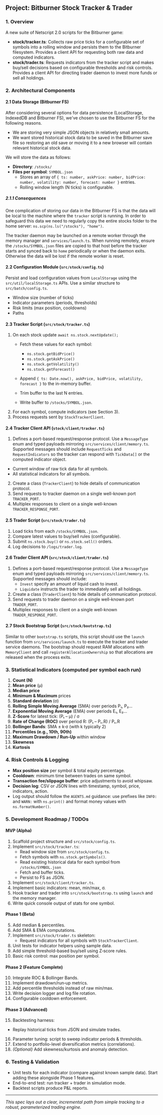 ## Project: Bitburner Stock Tracker & Trader

### 1. Overview
A new suite of Netscript 2.0 scripts for the Bitburner game:
- **stock/tracker.ts**: Collects raw price ticks for a configurable set of
  symbols into a rolling window and persists them to the Bitburner
  filesystem. Provides a client API for requesting both raw data and
  computed indicators.
- **stock/trader.ts**: Requests indicators from the tracker script and
  makes buy/sell decisions based on configurable thresholds and risk
  controls. Provides a client API for directing trader daemon to
  invest more funds or sell all holdings.

### 2. Architectural Components

#### 2.1 Data Storage (Bitburner FS)

After considering several options for data persistence (LocalStorage,
IndexedDB and Bitburner FS), we've chosen to use the Bitburner FS for
the following reasons.

* We are storing very simple JSON objects in relatively small amounts.
* We want stored historical stock data to be saved in the Bitburner
  save file so restoring an old save or moving it to a new browser
  will contain relevant historical stock data.

We will store the data as follows:

- **Directory**: `/stocks/`
- **Files per symbol**: `SYMBOL.json`
  - Stores an array of `{ ts: number, askPrice: number, bidPrice: number, volatility: number, forecast: number }` entries.
  - Rolling window length (N ticks) is configurable.

##### 2.1.1 Consequences

One complication of storing our data in the Bitburner FS is that the
data will be local to the machine where the `tracker` script is
running. In order to safeguard this data we need to regularly copy
the entire stocks folder to the home server:
`ns.scp(ns.ls("/stocks"), "home")`.

The tracker daemon may be launched on a remote worker through the
memory manager and `services/launch.ts`. When running remotely, ensure
the `/stocks/SYMBOL.json` files are copied to that host before the
tracker starts and synced back to `home` periodically or when the
daemon exits. Otherwise the data will be lost if the remote worker is
reset.

#### 2.2 Configuration Module (`src/stock/config.ts`)

Persist and load configuration values from `LocalStorage` using the
`src/util/localStorage.ts` APIs. Use a similar structure to
`src/batch/config.ts`.

- Window size (number of ticks)
- Indicator parameters (periods, thresholds)
- Risk limits (max position, cooldowns)
- Paths

#### 2.3 Tracker Script (`src/stock/tracker.ts`)
1. On each stock update `await ns.stock.nextUpdate();`
   - Fetch these values for each symbol:
     * `ns.stock.getBidPrice()`
     * `ns.stock.getAskPrice()`
     * `ns.stock.getVolatility()`
     * `ns.stock.getForecast()`

   - Append `{ ts: Date.now(), askPrice, bidPrice, volatility, forecast }` to the in-memory buffer.
   - Trim buffer to the last N entries.
   - Write buffer to `/stocks/SYMBOL.json`.
2. For each symbol, compute indicators (see Section 3).
3. Process requests sent by `StockTrackerClient`.

#### 2.4 Tracker Client API (`stock/client/tracker.ts`)
1. Defines a port-based request/response protocol. Use a `MessageType`
   enum and typed payloads mirroring
   `src/services/client/memory.ts`. Supported messages should include
   `RequestTicks` and `RequestIndicators` so the tracker can respond
   with `TickData[]` or the computed indicator object.
  * Current window of raw tick data for all symbols.
  * All statistical indicators for all symbols.
2. Create a class (`TrackerClient`) to hide details of
   communication protocol.
3. Send requests to tracker daemon on a single well-known port `TRACKER_PORT`.
4. Multiplex responses to client on a single well-known `TRACKER_RESPONSE_PORT`.

#### 2.5 Trader Script (`src/stock/trader.ts`)
1. Load ticks from each `/stocks/SYMBOL.json`.
2. Compare latest values to buy/sell rules (configurable).
3. Submit `ns.stock.buy()` or `ns.stock.sell()` orders.
4. Log decisions to `/logs/trader.log`.

#### 2.6 Trader Client API (`src/stock/client/trader.ts`)
1. Defines a port-based request/response protocol. Use a `MessageType`
   enum and typed payloads mirroring
   `src/services/client/memory.ts`. Supported messages should include:
   * `Invest` specify an amount of liquid cash to invest.
   * `Liquidate` instructs the trader to immediately sell all
     holdings.
2. Create a class (`TraderClient`) to hide details of communication
   protocol.
3. Send requests to trader daemon on a single well-known port `TRADER_PORT`.
4. Multiplex responses to client on a single well-known `TRADER_RESPONSE_PORT`.

#### 2.7 Stock Bootstrap Script (`src/stock/bootstrap.ts`)

Similar to other `bootstrap.ts` scripts, this script should use the
`launch` function from `src/services/launch.ts` to execute the tracker
and trader service daemons. The bootstrap should request RAM
allocations with `MemoryClient` and call
`registerAllocationOwnership` so that allocations are released when the
process exits.

### 3. Statistical Indicators (computed per symbol each run)
1. **Count (N)**
2. **Mean price** (μ)
3. **Median price**
4. **Minimum & Maximum** prices
5. **Standard deviation** (σ)
6. **Rolling Simple Moving Average** (SMA) over periods P₁, P₂...
7. **Exponential Moving Average** (EMA) over periods E₁, E₂...
8. **Z‑Score** for latest tick: (Pₜ – μ) / σ
9. **Rate of Change (ROC)** over period R: (Pₜ – Pₜ₋R) / Pₜ₋R
10. **Bollinger Bands**: SMA ± k·σ (with k typically 2)
11. **Percentiles (e.g., 10th, 90th)**
12. **Maximum Drawdown / Run‑Up** within window
13. **Skewness**
14. **Kurtosis**

### 4. Risk Controls & Logging
- **Max position size** per symbol & total equity percentage.
- **Cooldown**: minimum time between trades on same symbol.
- **Transaction fee/slippage buffer**: price adjustments to avoid whipsaw.
- **Decision log**: CSV or JSON lines with timestamp, symbol, price, indicators, action.
- Log output should follow the `AGENTS.md` guidance: use prefixes like
  `INFO:` and `WARN:` with `ns.print()` and format money values with
  `ns.formatNumber()`.

### 5. Development Roadmap / TODOs

#### MVP (Alpha)
1. Scaffold project structure and `src/stock/config.ts`.
2. Implement `src/stock/tracker.ts`:
   - Read window size from `src/stock/config.ts`.
   - Fetch symbols with `ns.stock.getSymbols()`.
   - Read existing historical data for each symbol from `/stocks/SYMBOL.json`
   - Fetch and buffer ticks.
   - Persist to FS as JSON.
3. Implement `src/stock/client/tracker.ts`.
4. Implement basic indicators: mean, min/max, σ.
5. Hook tracker and trader into `src/stock/bootstrap.ts` using
   `launch` and the memory manager.
6. Write quick console output of stats for one symbol.

#### Phase 1 (Beta)
5. Add median & percentiles.
6. Add SMA & EMA computations.
7. Implement `src/stock/trader.ts` skeleton:
   - Request indicators for all symbols with `StockTrackerClient`.
8. Unit tests for indicator helpers using sample data.
9. Add simple threshold-based buy/sell using Z‑score rules.
10. Basic risk control: max position per symbol.

#### Phase 2 (Feature Complete)
10. Integrate ROC & Bollinger Bands.
11. Implement drawdown/run‑up metrics.
12. Add percentile thresholds instead of raw min/max.
13. Write decision logger and log file rotation.
14. Configurable cooldown enforcement.

#### Phase 3 (Advanced)
15. Backtesting harness:
   - Replay historical ticks from JSON and simulate trades.
16. Parameter tuning: script to sweep indicator periods & thresholds.
17. Extend to portfolio-level diversification metrics (correlations).
18. *(Optional)* Add skewness/kurtosis and anomaly detection.

### 6. Testing & Validation
- Unit tests for each indicator (compare against known sample data). Start
  adding these alongside Phase 1 features.
- End-to-end test: run tracker + trader in simulation mode.
- Backtest scripts produce P&L reports.

---
*This spec lays out a clear, incremental path from simple tracking to a robust, parameterized trading engine.*
